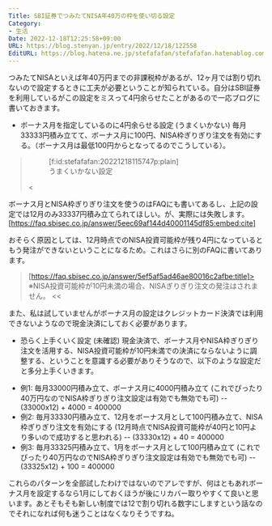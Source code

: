 ```yaml
---
Title: SBI証券でつみたてNISA年40万の枠を使い切る設定
Category:
- 生活
Date: 2022-12-18T12:25:58+09:00
URL: https://blog.stenyan.jp/entry/2022/12/18/122558
EditURL: https://blog.hatena.ne.jp/stefafafan/stefafafan.hatenablog.com/atom/entry/4207112889946093562
---
```


つみたてNISAといえば年40万円までの非課税枠があるが、12ヶ月では割り切れないので設定するときに工夫が必要ということが知られている。自分はSBI証券を利用しているがこの設定をミスって4円余らせたことがあるので一応ブログに書いておきます。

* ボーナス月を指定しているのに4円余らせる設定 (うまくいかない)
毎月33333円積み立てて、ボーナス月に100円、NISA枠ぎりぎり注文を有効にする。（ボーナス月は最低100円からとなってるのでこうしている）。

><figure class="figure-image figure-image-fotolife" title="うまくいかない設定">[f:id:stefafafan:20221218115747p:plain]<figcaption>うまくいかない設定</figcaption></figure><

ボーナス月とNISA枠ぎりぎり注文を使うのはFAQにも書いてあるし、上記の設定では12月のみ33337円積み立てられてほしい。が、実際には失敗します。
[https://faq.sbisec.co.jp/answer/5eec69af144d40001145df85:embed:cite]

おそらく原因としては、12月時点でのNISA投資可能枠が残り4円になっているともう発注ができないということになるため。これはさらに別のFAQに書いてあります。
>[https://faq.sbisec.co.jp/answer/5ef5af5ad46ae80016c2afbe:title]>
※NISA投資可能枠が10円未満の場合、NISAぎりぎり注文の発注はされません。
<<

また、私は試していませんがボーナス月の設定はクレジットカード決済では利用できないようなので現金決済にしておく必要があります。

* 恐らく上手くいく設定 (未確認)
現金決済で、ボーナス月やNISA枠ぎりぎり注文を活用する、NISA投資可能枠が10円未満での決済にならないように調整する、ということを意識する必要がありそうなので、以下のような設定だと多分上手くいきます。

- 例1: 毎月33000円積み立て、ボーナス月に4000円積み立て (これでぴったり40万円なのでNISA枠ぎりぎり注文設定は有効でも無効でも可)
-- (33000x12) + 4000 = 400000
- 例2: 毎月33330円積み立て、12月をボーナス月として100円積み立て、NISA枠ぎりぎり注文を有効にする (12月時点でNISA投資可能枠が40円と10円より多いので成功すると思われる)
-- (33330x12) + 40 = 400000
- 例3: 毎月33325円積み立て、1月をボーナス月として100円積み立て (これでぴったり40万円なのでNISA枠ぎりぎり注文設定は有効でも無効でも可)
-- (33325x12) + 100 = 400000

これらのパターンを全部試したわけではないのでアレですが、何はともあれボーナス月を設定するなら1月にしておくほうが後にリカバー取りやすくて良いと思います。あとそもそも新しい制度では12で割り切れる数字にしますという話なのでそれになれば何も迷うことはなくなりそうですね。
